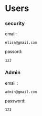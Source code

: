 # Users 
### security
email: 
``` 
elisa@gmail.com
```

passord:
``` 
123 
```

### Admin

email : 
```
admin@gmail.com
```
password:
```
123
```

